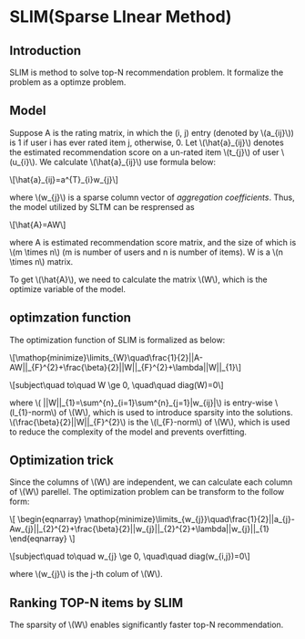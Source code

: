 # SLIM(Sparse LInear Method)

## Introduction
SLIM is method to solve top-N recommendation problem. It formalize the problem as a optimze problem.

## Model
Suppose A is the rating matrix, in which the (i, j) entry (denoted by \\(a_{ij}\\)) is 1 if user i has ever rated item j, otherwise, 0. Let \\(\\hat{a}\_{ij}\\) denotes the estimated recommendation score on a un-rated item \\(t\_{j}\\) of user \\(u_{i}\\). We calculate \\(\\hat{a}_{ij}\\) use formula below:

\\[\\hat{a}\_{ij}=a^{T}\_{i}w_{j}\\]

where \\(w_{j}\\) is a sparse column vector of *aggregation coefficients*. Thus, the model utilized by SLTM can be resprensed as

\\[\\hat{A}=AW\\]

where A is estimated recommendation score matrix, and the size of which is \\(m \\times n\\) (m is number of users and n is number of items). W is a \\(n \\times n\\) matrix.

To get \\(\\hat{A}\\), we need to calculate the matrix \\(W\\), which is the optimize variable of the model.

## optimzation function
The optimization function of SLIM is formalized as below:

\\[\\mathop{minimize}\\limits\_{W}\\quad\\frac{1}{2}\|\|A-AW\|\|\_{F}^{2}+\\frac{\\beta}{2}\|\|W\|\|\_{F}^{2}+\\lambda\|\|W\|\|\_{1}\\]

\\[subject\\quad to\\quad W \\ge 0, \\quad\\quad diag(W)=0\\]

where \\( \|\|W\|\|\_{1}=\\sum^{n}\_{i=1}\\sum^{n}\_{j=1}\|w\_{ij}\|\\) is entry-wise \\(l\_{1}-norm\\) of \\(W\\), which is used to introduce sparsity into the solutions. \\(\\frac{\\beta}{2}\|\|W\|\|\_{F}^{2}\\) is the \\(l\_{F}-norm\\) of \\(W\\), which is used to reduce the complexity of the model and prevents overfitting.

## Optimization trick
Since the columns of \\(W\\) are independent, we can calculate each column of \\(W\\) parellel. The optimization problem can be transform to the follow form:

\\[
\\begin{eqnarray}
\\mathop{minimize}\\limits\_{w\_{j}}\\quad\\frac{1}{2}\|\|a\_{j}-Aw\_{j}\|\|\_{2}^{2}+\\frac{\\beta}{2}\|\|w\_{j}\|\|\_{2}^{2}+\\lambda\|\|w\_{j}\|\|\_{1}
\\end{eqnarray}
\\]

\\[subject\\quad to\\quad w\_{j} \\ge 0, \\quad\\quad diag(w\_{i,j})=0\\]

where \\(w\_{j}\\) is the j-th colum of \\(W\\).

## Ranking TOP-N items by SLIM

The sparsity of \\(W\\) enables significantly faster top-N recommendation.
